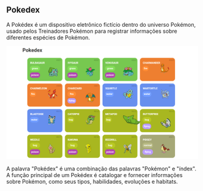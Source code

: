 ## Pokedex

 A Pokédex é um dispositivo eletrônico fictício dentro do universo Pokémon, usado pelos Treinadores Pokémon para registrar informações sobre diferentes espécies de Pokémon.
 
![POKEDEX](assets/img/pokedex.png)
 
  A palavra "Pokédex" é uma combinação das palavras "Pokémon" e "índex". A função principal de um Pokédex é catalogar e fornecer informações sobre Pokémon, como seus tipos, habilidades, evoluções e habitats.
